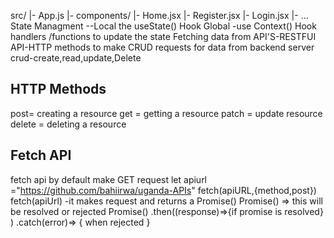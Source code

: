 src/
  |- App.js
  |- components/
      |- Home.jsx
      |- Register.jsx
      |- Login.jsx
  |- ...
State Managment
--Local
the useState() Hook
Global
-use Context() Hook
handlers /functions to update the state
Fetching data from API'S-RESTFUI API-HTTP methods to make CRUD requests for data from backend server
crud-create,read,update,Delete
## HTTP Methods
post= creating a resource
get = getting a resource
patch = update resource
delete = deleting a resource
## Fetch API
fetch api by default make GET request
let apiurl ="https://github.com/bahiirwa/uganda-APIs"
fetch(apiURL,{method,post})
fetch(apiUrl) -it makes request and returns a Promise()
Promise() => this will be resolved or rejected
Promise()
.then((response)=>{if promise is resolved}
)
.catch(error)=>
{
  when rejected
}
